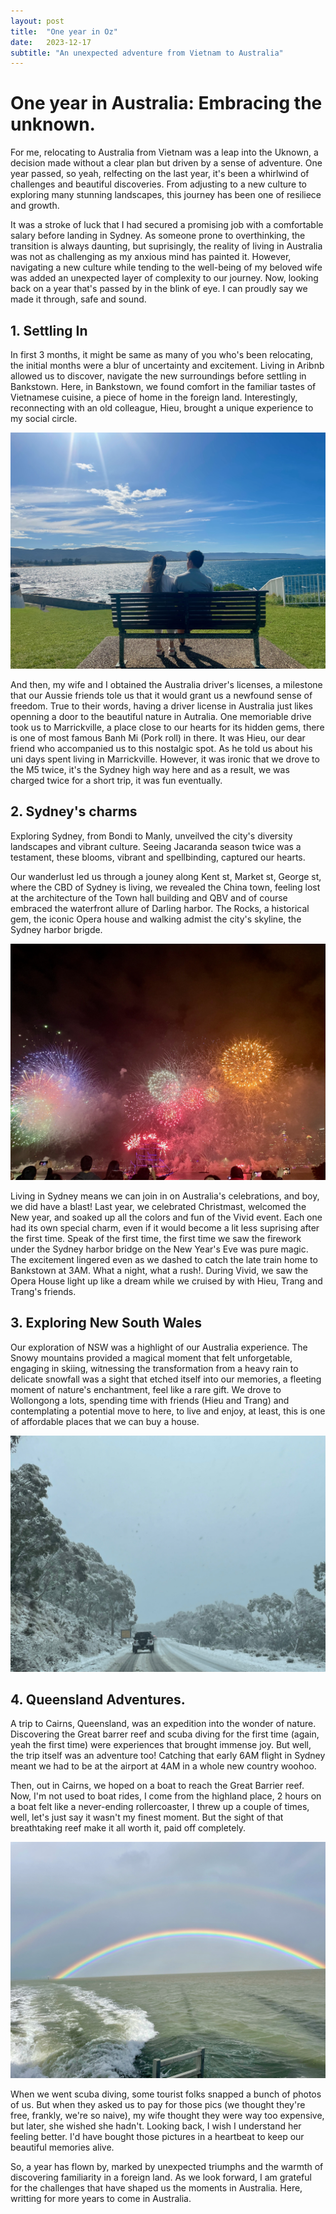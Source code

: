 ```yaml
---
layout: post
title:  "One year in Oz"
date:   2023-12-17
subtitle: "An unexpected adventure from Vietnam to Australia"
---
```


# One year in Australia: Embracing the unknown.

For me, relocating to Australia from Vietnam was a leap into the Uknown, a decision made without a clear plan but driven by a sense of adventure. One year passed, so yeah, relfecting on the last year, it's been a whirlwind of challenges and beautiful discoveries. From adjusting to a new culture to exploring many stunning landscapes, this journey has been one of resiliece and growth.

It was a stroke of luck that I had secured a promising job with a comfortable salary before landing in Sydney. As someone prone to overthinking, the transition is always daunting, but suprisingly, the reality of living in Australia was not as challenging as my anxious mind has painted it. However, navigating a new culture while tending to the well-being of my beloved wife was added an unexpected layer of complexity to our journey. Now, looking back on a year that's passed by in the blink of eye. I can proudly say we made it through, safe and sound.


## 1. Settling In
In first 3 months, it might be same as many of you who's been relocating, the initial months were a blur of uncertainty and excitement. Living in Aribnb allowed us to discover, navigate the new surroundings before settling in Bankstown. Here, in Bankstown, we found comfort in the familiar tastes of Vietnamese cuisine, a piece of home in the foreign land. Interestingly, reconnecting with an old colleague, Hieu, brought a unique experience to my social circle.

![image tooltip here](/assets/IMG_2683.jpeg)

And then, my wife and I obtained the Australia driver's licenses, a milestone that our Aussie friends tole us that it would grant us a newfound sense of freedom. True to their words, having a driver license in Australia just likes openning a door to the beautiful nature in Autralia. One memoriable drive took us to Marrickville, a place close to our hearts for its hidden gems, there is one of most famous Banh Mi (Pork roll) in there. It was Hieu, our dear friend who accompanied us to this nostalgic spot. As he told us about his uni days spent living in Marrickville. However, it was ironic that we drove to the M5 twice, it's the Sydney high way here and as a result, we was charged twice for a short trip, it was fun eventually.

## 2. Sydney's charms
Exploring Sydney, from Bondi to Manly, unveilved the city's diversity landscapes and vibrant culture. Seeing Jacaranda season twice was a testament, these blooms, vibrant and spellbinding, captured our hearts.

Our wanderlust led us through a jouney along Kent st, Market st, George st, where the CBD of Sydney is living, we revealed the China town, feeling lost at the architecture of the Town hall building and QBV and of course embraced the waterfront allure of Darling harbor. The Rocks, a historical gem, the iconic Opera house and walking admist the city's skyline, the Sydney harbor brigde.

![image tooltip here](/assets/IMG_2019.jpeg)

Living in Sydney means we can join in on Australia's celebrations, and boy, we did have a blast! Last year, we celebrated Christmast, welcomed the New year, and soaked up all the colors and fun of the Vivid event. Each one had its own special charm, even if it would become a lit less suprising after the first time. Speak of the first time, the first time we saw the firework under the Sydney harbor bridge on the New Year's Eve was pure magic. The excitement lingered even as we dashed to catch the late train home to Bankstown at 3AM. What a night, what a rush!. During Vivid, we saw the Opera House light up like a dream while we cruised by with Hieu, Trang and Trang's friends.

## 3. Exploring New South Wales
Our exploration of NSW was a highlight of our Australia experience. The Snowy mountains provided a magical moment that felt unforgetable, engaging in skiing, witnessing the transformation from a heavy rain to delicate snowfall was a sight that etched itself into our memories, a fleeting moment of nature's enchantment, feel like a rare gift. We drove to Wollongong a lots, spending time with friends (Hieu and Trang) and contemplating a potential move to here, to live and enjoy, at least, this is one of affordable places that we can buy a house.

![image tooltip here](/assets/IMG_3058.jpeg)

## 4. Queensland Adventures.
A trip to Cairns, Queensland, was an expedition into the wonder of nature. Discovering the Great barrer reef and scuba diving for the first time (again, yeah the first time) were experiences that brought immense joy. But well, the trip itself was an adventure too! Catching that early 6AM flight in Sydney meant we had to be at the airport at 4AM in a whole new country woohoo.

Then, out in Cairns, we hoped on a boat to reach the Great Barrier reef. Now, I'm not used to boat rides, I come from the highland place, 2 hours on a boat felt like a never-ending rollercoaster, I threw up a couple of times, well, let's just say it wasn't my finest moment. But the sight of that breathtaking reef make it all worth it, paid off completely.

![the double rainbow](/assets/IMG_3378.jpeg)

When we went scuba diving, some tourist folks snapped a bunch of photos of us. But when they asked us to pay for those pics (we thought they're free, frankly, we're so naive), my wife thought they were way too expensive, but later, she wished she hadn't. Looking back, I wish I understand her feeling better. I'd have bought those pictures in a heartbeat to keep our beautiful memories alive.

So, a year has flown by, marked by unexpected triumphs and the warmth of discovering familiarity in a foreign land. As we look forward, I am grateful for the challenges that have shaped us the moments in Australia. Here, writting for more years to come in Australia.
